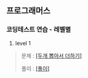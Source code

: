 ## 프로그래머스 
### 코딩테스트 연습 - 레벨별 

1. level 1
> 문제 :
[[두개 뽑아서 더하기]](https://programmers.co.kr/learn/courses/30/lessons/68644)
>
> 풀이 :
[[풀이]](./step/01_level1/두개뽑아서더하기.py)
>



